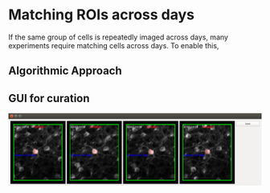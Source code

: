 # Matching ROIs across days

If the same group of cells is repeatedly imaged across days, many experiments require matching cells across days. To enable this, 

## Algorithmic Approach


## GUI for curation

![Screenshot](ims/across_day_rois.png)
